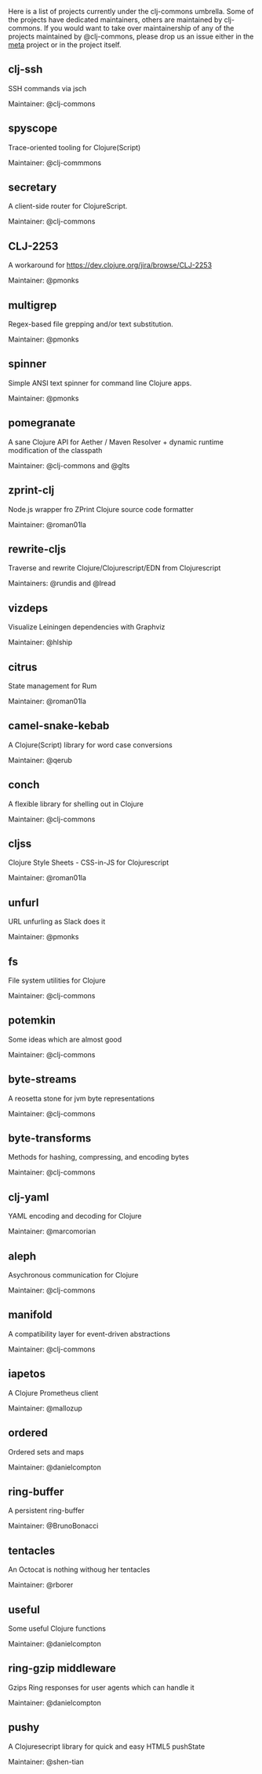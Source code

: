 Here is a list of projects currently under the clj-commons umbrella. Some of the projects have dedicated maintainers, others are maintained by clj-commons.
If you would want to take over maintainership of any of the projects maintained by @clj-commons, please drop us an issue either in the [meta](http://github.com/clj-commons/meta) project
or in the project itself.

## clj-ssh
SSH commands via jsch

Maintainer: @clj-commons

## spyscope
Trace-oriented tooling for Clojure(Script)

Maintainer: @clj-commmons

## secretary
A client-side router for ClojureScript.

Maintainer: @clj-commons

## CLJ-2253
A workaround for https://dev.clojure.org/jira/browse/CLJ-2253

Maintainer: @pmonks

## multigrep
Regex-based file grepping and/or text substitution.

Maintainer: @pmonks

## spinner
Simple ANSI text spinner for command line Clojure apps.

Maintainer: @pmonks

## pomegranate
A sane Clojure API for Aether / Maven Resolver + dynamic runtime modification of the classpath

Maintainer: @clj-commons and @glts

## zprint-clj
Node.js wrapper fro ZPrint Clojure source code formatter

Maintainer: @roman01la

## rewrite-cljs
Traverse and rewrite Clojure/Clojurescript/EDN from Clojurescript

Maintainers: @rundis and @lread

## vizdeps
Visualize Leiningen dependencies with Graphviz

Maintainer: @hlship

## citrus
State management for Rum

Maintainer: @roman01la 

## camel-snake-kebab
A Clojure(Script) library for word case conversions

Maintainer: @qerub

## conch
A flexible library for shelling out in Clojure

Maintainer: @clj-commons

## cljss
Clojure Style Sheets - CSS-in-JS for Clojurescript

Maintainer: @roman01la

## unfurl
URL unfurling as Slack does it

Maintainer: @pmonks

## fs
File system utilities for Clojure

Maintainer: @clj-commons

## potemkin
Some ideas which are almost good

Maintainer: @clj-commons

## byte-streams
A reosetta stone for jvm byte representations

Maintainer: @clj-commons

## byte-transforms
Methods for hashing, compressing, and encoding bytes

Maintainer: @clj-commons 

## clj-yaml
YAML encoding and decoding for Clojure

Maintainer: @marcomorian

## aleph
Asychronous communication for Clojure

Maintainer: @clj-commons

## manifold
A compatibility layer for event-driven abstractions

Maintainer: @clj-commons

## iapetos
A Clojure Prometheus client

Maintainer: @mallozup

## ordered
Ordered sets and maps

Maintainer: @danielcompton

## ring-buffer
A persistent ring-buffer

Maintainer: @BrunoBonacci

## tentacles
An Octocat is nothing withoug her tentacles

Maintainer: @rborer

## useful
Some useful Clojure functions

Maintainer: @danielcompton

## ring-gzip middleware
Gzips Ring responses for user agents which can handle it

Maintainer: @danielcompton

## pushy
A Clojuresecript library for quick and easy HTML5 pushState

Maintainer: @shen-tian
